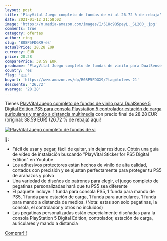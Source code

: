 ```yaml
---
layout: post
title: 'PlayVital Juego completo de fundas de vi al 26.72 % de rebaja'
date: 2021-01-12 21:58:02
image: 'https://m.media-amazon.com/images/I/51Hc9Q5peyL._SL200_.jpg'
comments: true
category: ofertas
author: ring
slug: 'B08P5FDGX9-es'
actualPrice: 28.28 EUR
currency: EUR
price: 28.28
comparePrice: 38.59 EUR
prodname: 'PlayVital Juego completo de fundas de vinilo para DualSense 5 Digital Edition  PS5 para consola Playstation 5  controlador  estación de carga  auriculares y mando a distancia multimedia'
country: 'es'
flag: '🇪🇸'
buyurl: 'https://www.amazon.es/dp/B08P5FDGX9/?tag=tolees-21'
descuento: '26.72'
average: '28.28'
---
```


Tienes [PlayVital Juego completo de fundas de vinilo para DualSense 5 Digital Edition  PS5 para consola Playstation 5  controlador  estación de carga  auriculares y mando a distancia multimedia](https://www.amazon.es/dp/B08P5FDGX9/?tag=tolees-21) con precio final de  28.28 EUR (original: 38.59 EUR) (26.72 %  de rebaja) aqui!

[![PlayVital Juego completo de fundas de vi](https://m.media-amazon.com/images/I/51Hc9Q5peyL._SL200_.jpg)](https://www.amazon.es/dp/B08P5FDGX9/?tag=tolees-21)

🔎:

- Fácil de usar y pegar, fácil de quitar, sin dejar residuos. Obtén una guía de vídeo de instalación buscando "PlayVital Sticker for PS5 Digital Edition" en Youtube
- Los adhesivos protectores están hechos de vinilo de alta calidad, cortados con precisión y se ajustan perfectamente para proteger tu PS5 de arañazos y polvo
- Una variedad de diseños de patrones para elegir, el juego completo de pegatinas personalizadas hará que tu PS5 sea diferente
- El paquete incluye: 1 funda para consola PS5, 1 funda para mando de PS5, 1 funda para estación de carga, 1 funda para auriculares, 1 funda para mando a distancia de medios. (Nota: estas son solo pegatinas, la consola, el controlador y otros no incluidos)
- Las pegatinas personalizadas están especialmente diseñadas para la consola PlayStation 5 Digital Edition, controlador, estación de carga, auriculares y mando a distancia

[Comprar!!!](https://www.amazon.es/dp/B08P5FDGX9/?tag=tolees-21)
